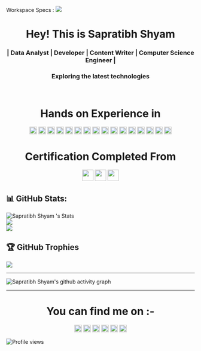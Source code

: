 Workspace Specs : <img src="https://img.shields.io/badge/lenovo%20laptop-0096D6?style=plastic&logo=lenovo&logoColor=white">
<h1 align='center'> Hey! This is Sapratibh Shyam</h1>

<h3 align='center'>| Data Analyst | Developer | Content Writer | Computer Science Engineer |</h3> 
<h3 align='center'> Exploring the latest technologies </h3>

<br>

<h1 align='center'> Hands on Experience in </h2>
<p align='center'>
<img src="https://img.shields.io/badge/Python-3776AB?style=plastic&logo=python&logoColor=white" height=20>
<img src="https://img.shields.io/badge/C-00599C?style=plastic&logo=c&logoColor=white" height=20>
<img src="https://img.shields.io/badge/C%2B%2B-00599C?style=plastic&logo=C%2B%2B&logoColor=white" height=20>
<img src="https://img.shields.io/badge/HTML5-E95420?style=plastic&logo=html5&logoColor=white" height=20>
<img src="https://img.shields.io/badge/CSS3-3776AB?style=plastic&logo=css3&logoColor=white" height=20>
<img src="https://img.shields.io/badge/Javascript-F7DF1E?style=plastic&logo=JavaScript&logoColor=black" height=20>
 
<img src="https://img.shields.io/badge/Bootstrap-276DC3?style=plastic&logo=Bootstrap&logoColor=#7952B3" height=20>
  
<img src="https://img.shields.io/badge/PowerBI-F2C811?style=plastic&logo=Power%20BI&logoColor=black" height=20>
<img src="https://img.shields.io/badge/Github-%23121011?style=plastic&logo=github&logoColor=white" height=20>
<img src="https://img.shields.io/badge/Git-%23121011?style=plastic&logo=Git&logoColor=#F05032" height=20>
<img src="https://img.shields.io/badge/Pandas-2C2D72?style=plastic&logo=pandas&logoColor=white" height=20>
<img src="https://img.shields.io/badge/Jupyter-white?style=plastic&logo=Jupyter&logoColor=orange" height=20>
<img src="https://img.shields.io/badge/Numpy-%23013243?style=plastic&logo=Numpy&logoColor=white" height=20>
<img src="https://img.shields.io/badge/MySQL-000000?style=plastic&logo=mysql&logoColor=white" height=20>
<img src="https://img.shields.io/badge/Visual_Studio_Code-0078D4?style=plastic&logo=visual%20studio%20code&logoColor=white" height=20>
<img src="https://img.shields.io/badge/R-276DC3?style=plastic&logo=R&logoColor=#276DC3" height=20>
</p>

<h1 align='center'> Certification Completed From </h1>
<p align='center'>
  <img src="https://img.shields.io/badge/Coursera-0056D2?style=plastic&logo=Coursera&logoColor=white" height=30>
  <img src="https://img.shields.io/badge/Amazon_AWS-FF9900?style=plastic&logo=amazonaws&logoColor=white" height=30>
  <img src="https://img.shields.io/badge/IBM-052FAD?style=plastic&logo=IBM&logoColor=white" height=30>
</p>


## 📊 GitHub Stats:
![Sapratibh Shyam 's Stats](https://github-readme-stats.vercel.app/api?username=sapratibhshyam&include_all_commits=true&count_private=true&show_icons=true&line_height=20&title_color=7A7ADB&icon_color=2234AE&text_color=D3D3D3&bg_color=0,000000,130F40)</br>
![](https://github-readme-streak-stats.herokuapp.com/?user=sapratibhshyam&theme=highcontrast)</br>
![](https://github-readme-stats.vercel.app/api/top-langs/?username=sapratibhshyam&layout=compact&include_all_commits=true&count_private=true&show_icons=true&line_height=20&title_color=7A7ADB&icon_color=2234AE&text_color=D3D3D3&bg_color=0,000000,130F40)</br>

## 🏆 GitHub Trophies
![](https://github-profile-trophy.vercel.app/?username=sapratibhshyam&theme=onestar&no-frame=true&no-bg=false&column=-1)

<hr>

![Sapratibh Shyam's github activity graph](https://github-readme-activity-graph.cyclic.app/graph?username=sapratibhshyam&bg_color=000000&color=ffffff&line=c800ff&point=ffffff&area=true&hide_border=true)

<hr>

<h1 align="center">You can find me on :-</h1>
<p align="center">
  <a href="https://www.instagram.com/thevamsi2395/">
    <img src="https://img.shields.io/badge/Instagram-%23E4405F.svg?&style=plastic&logo=instagram&logoColor=white" height=20></a>
  <a href="https://stackoverflow.com/users/19970419/d-vamsidhar">
    <img src="https://img.shields.io/badge/Stack Overflow-%23F48024.svg?&style=plastic&logo=stackoverflow&logoColor=white" height=20></a>
  <a href="https://www.linkedin.com/in/dvamsidhar5932200802/">
    <img src="https://img.shields.io/badge/LinkedIn-0077B5?&style=plastic&logo=linkedin&logoColor=white" height=20></a>
  <a href="https://www.hackerrank.com/dvamsidhar">
    <img src="https://img.shields.io/badge/-Hackerrank-2EC866?&style=plastic&logo=HackerRank&logoColor=white" height=20></a>
  <a href="https://www.hackerrank.com/dvamsidhar">
    <img src="https://img.shields.io/badge/-LeetCode-FFA116?&style=plastic&logo=LeetCode&logoColor=white" height=20></a>
  <a href="https://www.hackerrank.com/dvamsidhar">
    <img src="https://img.shields.io/badge/-HackerEarth-2C3454?&style=plastic&logo=HackerEarth&logoColor=white" height=20></a>
</p>


![Profile views](https://gpvc.arturio.dev/sapratibhshyam)

